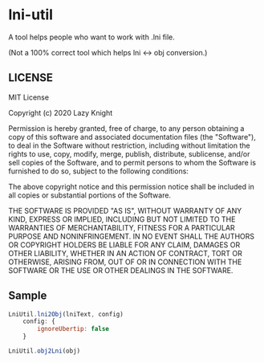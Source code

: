 # lni-util

A tool helps people who want to work with .lni file.

(Not a 100% correct tool which helps lni <-> obj conversion.)

## LICENSE

MIT License

Copyright (c) 2020 Lazy Knight

Permission is hereby granted, free of charge, to any person obtaining a copy
of this software and associated documentation files (the "Software"), to deal
in the Software without restriction, including without limitation the rights
to use, copy, modify, merge, publish, distribute, sublicense, and/or sell
copies of the Software, and to permit persons to whom the Software is
furnished to do so, subject to the following conditions:

The above copyright notice and this permission notice shall be included in all
copies or substantial portions of the Software.

THE SOFTWARE IS PROVIDED "AS IS", WITHOUT WARRANTY OF ANY KIND, EXPRESS OR
IMPLIED, INCLUDING BUT NOT LIMITED TO THE WARRANTIES OF MERCHANTABILITY,
FITNESS FOR A PARTICULAR PURPOSE AND NONINFRINGEMENT. IN NO EVENT SHALL THE
AUTHORS OR COPYRIGHT HOLDERS BE LIABLE FOR ANY CLAIM, DAMAGES OR OTHER
LIABILITY, WHETHER IN AN ACTION OF CONTRACT, TORT OR OTHERWISE, ARISING FROM,
OUT OF OR IN CONNECTION WITH THE SOFTWARE OR THE USE OR OTHER DEALINGS IN THE
SOFTWARE.

## Sample

```javascript
LniUtil.lni2Obj(lniText, config)
    config: {
        ignoreUbertip: false
    }

LniUtil.obj2Lni(obj)
```
